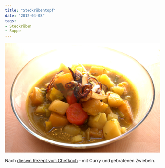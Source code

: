 ```yaml
---
title: "Steckrübentopf"
date: "2012-04-08" 
tags:
- Steckrüben
- Suppe
---
```


[![](images/imgp8881-dng.jpg "Steckrübentopf")](http://apfeleimer.wordpress.com/2012/04/08/steckrubentopf/steckra%c2%bcbentopf/)

Nach [diesem Rezept vom Chefkoch](http://www.chefkoch.de/rezepte/1307241235598835/Vegetarischer-Steckruebentopf.html) - mit Curry und gebratenen Zwiebeln.
